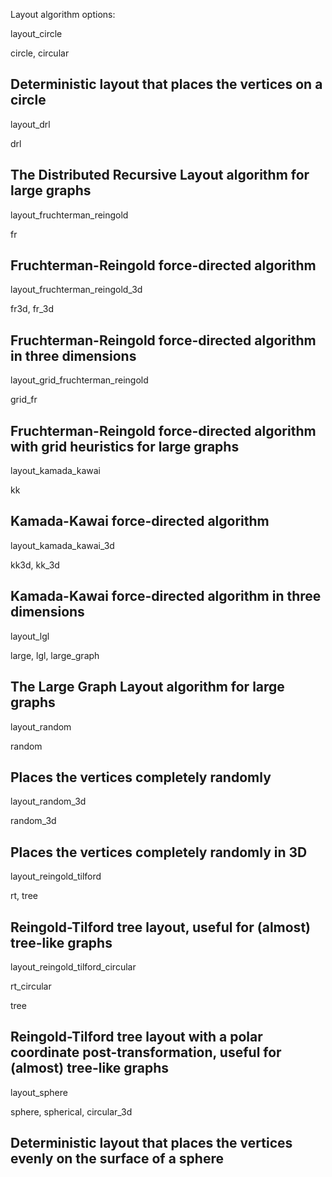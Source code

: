 Layout algorithm options:

layout_circle
	

circle, circular
	

Deterministic layout that places the vertices on a circle
----------	
layout_drl


drl
	

The Distributed Recursive Layout algorithm for large graphs
----------	
layout_fruchterman_reingold
	

fr
	

Fruchterman-Reingold force-directed algorithm
----------	
layout_fruchterman_reingold_3d
	

fr3d, fr_3d
	

Fruchterman-Reingold force-directed algorithm in three dimensions
----------	
layout_grid_fruchterman_reingold
	

grid_fr
	

Fruchterman-Reingold force-directed algorithm with grid heuristics for large graphs
----------	
layout_kamada_kawai
	

kk
	

Kamada-Kawai force-directed algorithm
----------	
layout_kamada_kawai_3d
	

kk3d, kk_3d
	

Kamada-Kawai force-directed algorithm in three dimensions
----------	
layout_lgl
	

large, lgl, large_graph
	

The Large Graph Layout algorithm for large graphs
----------	
layout_random
	

random
	

Places the vertices completely randomly
----------	
layout_random_3d
	

random_3d
	

Places the vertices completely randomly in 3D
----------	
layout_reingold_tilford
	

rt, tree
	

Reingold-Tilford tree layout, useful for (almost) tree-like graphs
----------	
layout_reingold_tilford_circular
	

rt_circular

tree
	

Reingold-Tilford tree layout with a polar coordinate post-transformation, useful for (almost) tree-like graphs
----------	
layout_sphere
	

sphere, spherical, circular_3d
	

Deterministic layout that places the vertices evenly on the surface of a sphere
----------	